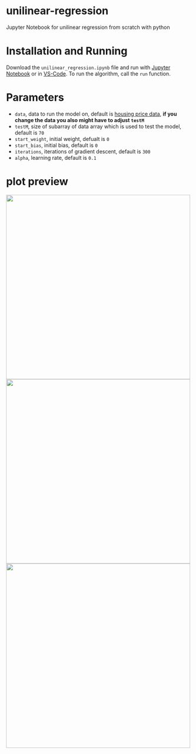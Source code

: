 # unilinear-regression
Jupyter Notebook for unilinear regression from scratch with python

# Installation and Running
Download the `unilinear_regression.ipynb` file and run with [Jupyter Notebook](https://jupyter.org) or in [VS-Code](https://code.visualstudio.com/docs/datascience/jupyter-notebooks).
To run the algorithm, call the `run` function.

# Parameters
- `data`, data to run the model on, default is [housing price data](https://www.kaggle.com/datasets/yasserh/housing-prices-dataset), **if you change the data you also might have to adjust `testM`**
- `testM`, size of subarray of data array which is used to test the model, default is `70`
- `start_weight`, initial weight, defualt is `0`
- `start_bias`, initial bias, default is `0`
- `iterations`, iterations of gradient descent, default is `300`
- `alpha`, learning rate, default is `0.1`

# plot preview
<p float="left">
  <img width="500" src="https://github.com/fabianmontag/unilinear-regression/assets/113472012/ea1ece49-5bdb-421f-a998-d40294d05977" />
  <img width="500" src="https://github.com/fabianmontag/unilinear-regression/assets/113472012/6ddf0b50-9228-49b7-81de-46325e2acb88" />
  <img width="500" src="https://github.com/fabianmontag/unilinear-regression/assets/113472012/5fcdc4cb-64c7-4489-a944-e2abc2aa9b63" />
</p>
